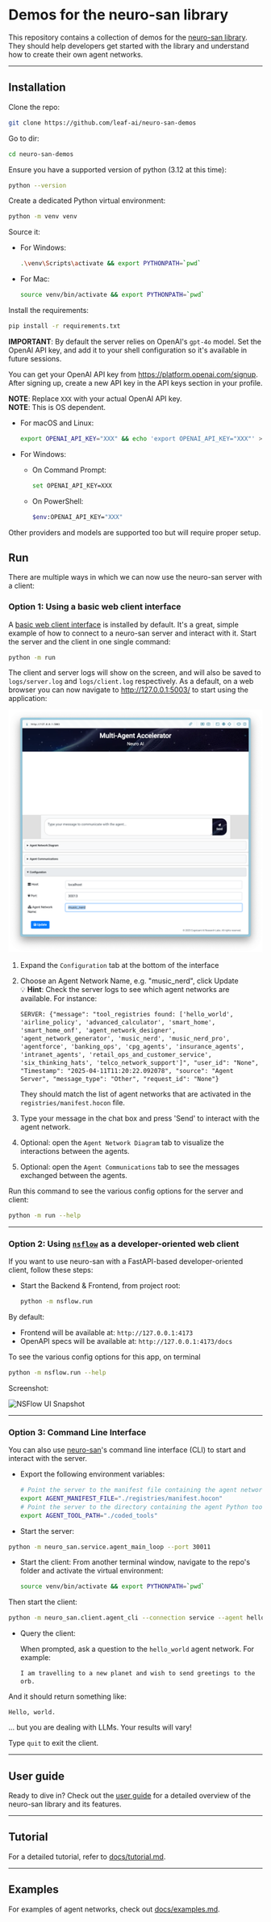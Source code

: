 # Demos for the neuro-san library

This repository contains a collection of demos for the [neuro-san library](https://github.com/leaf-ai/neuro-san).
They should help developers get started with the library and understand how to create their own agent networks.

---

## Installation

Clone the repo:

```bash
git clone https://github.com/leaf-ai/neuro-san-demos
```

Go to dir:

```bash
cd neuro-san-demos
```

Ensure you have a supported version of python (3.12 at this time):

```bash
python --version
```

Create a dedicated Python virtual environment:

```bash
python -m venv venv
```

Source it:

- For Windows:

  ```bash
  .\venv\Scripts\activate && export PYTHONPATH=`pwd`
  ```

- For Mac:

  ```bash
  source venv/bin/activate && export PYTHONPATH=`pwd`
  ```

Install the requirements:

```bash
pip install -r requirements.txt
```

**IMPORTANT**: By default the server relies on OpenAI's `gpt-4o` model. Set the OpenAI API key, and add it to your shell configuration so it's available in future sessions.

You can get your OpenAI API key from <https://platform.openai.com/signup>. After signing up, create a new API key in the API keys section in your profile.

**NOTE**: Replace `XXX` with your actual OpenAI API key.  
**NOTE**: This is OS dependent.

- For macOS and Linux:

  ```bash
  export OPENAI_API_KEY="XXX" && echo 'export OPENAI_API_KEY="XXX"' >> ~/.zshrc
  ```

- For Windows:
  - On Command Prompt:

    ```bash
    set OPENAI_API_KEY=XXX
    ```

  - On PowerShell:

    ```bash
    $env:OPENAI_API_KEY="XXX"
    ```

Other providers and models are supported too but will require proper setup.

## Run

There are multiple ways in which we can now use the neuro-san server with a client:

### Option 1: Using a basic web client interface

A [basic web client interface](https://github.com/leaf-ai/neuro-san-web-client) is installed by default.
It's a great, simple example of how to connect to a neuro-san server and interact with it.
Start the server and the client in one single command:

```bash
python -m run
```

The client and server logs will show on the screen,
and will also be saved to `logs/server.log` and `logs/client.log` respectively.
As a default, on a web browser you can now navigate to <http://127.0.0.1:5003/> to start using the application:

![web_client.png](docs/images/web_client.png)

1. Expand the `Configuration` tab at the bottom of the interface
2. Choose an Agent Network Name, e.g. "music_nerd", click Update  
   💡 **Hint**: Check the server logs to see which agent networks are available. For instance:

   ```text
   SERVER: {"message": "tool_registries found: ['hello_world', 'airline_policy', 'advanced_calculator', 'smart_home', 'smart_home_onf', 'agent_network_designer', 'agent_network_generator', 'music_nerd', 'music_nerd_pro', 'agentforce', 'banking_ops', 'cpg_agents', 'insurance_agents', 'intranet_agents', 'retail_ops_and_customer_service', 'six_thinking_hats', 'telco_network_support']", "user_id": "None", "Timestamp": "2025-04-11T11:20:22.092078", "source": "Agent Server", "message_type": "Other", "request_id": "None"}
   ```

   They should match the list of agent networks that are activated in the `registries/manifest.hocon` file.
3. Type your message in the chat box and press 'Send' to interact with the agent network.
4. Optional: open the `Agent Network Diagram` tab to visualize the interactions between the agents.
5. Optional: open the `Agent Communications` tab to see the messages exchanged between the agents.

Run this command to see the various config options for the server and client:

```bash
python -m run --help
```

---

### Option 2: Using [`nsflow`](https://github.com/leaf-ai/nsflow) as a developer-oriented web client

If you want to use neuro-san with a FastAPI-based developer-oriented client, follow these steps:

- Start the Backend & Frontend, from project root:

  ```bash
  python -m nsflow.run
  ```

By default:

- Frontend will be available at: `http://127.0.0.1:4173`
- OpenAPI specs will be available at: `http://127.0.0.1:4173/docs`

To see the various config options for this app, on terminal

```bash
python -m nsflow.run --help
```

Screenshot:

![NSFlow UI Snapshot](https://raw.githubusercontent.com/leaf-ai/nsflow/main/docs/snapshot01.png)

---

### Option 3: Command Line Interface

You can also use [neuro-san](https://github.com/leaf-ai/neuro-san)'s command line interface (CLI) to start and interact with the server.

- Export the following environment variables:

  ```bash
  # Point the server to the manifest file containing the agent network configurations
  export AGENT_MANIFEST_FILE="./registries/manifest.hocon"
  # Point the server to the directory containing the agent Python tools
  export AGENT_TOOL_PATH="./coded_tools"
  ```

- Start the server:

```bash
python -m neuro_san.service.agent_main_loop --port 30011
```

- Start the client:
  From another terminal window, navigate to the repo's folder and activate the virtual environment:

  ```bash
  source venv/bin/activate && export PYTHONPATH=`pwd`
  ```

Then start the client:

```bash
python -m neuro_san.client.agent_cli --connection service --agent hello_world
```

- Query the client:
  
  When prompted, ask a question to the `hello_world` agent network. For example:

  ```text
  I am travelling to a new planet and wish to send greetings to the orb.
  ```

And it should return something like:

```text
Hello, world.
```

... but you are dealing with LLMs. Your results will vary!

Type `quit` to exit the client.

---

## User guide

Ready to dive in? Check out the [user guide](docs/user_guide.md) for a detailed overview of the neuro-san library
and its features.

---

## Tutorial

For a detailed tutorial, refer to [docs/tutorial.md](docs/tutorial.md).

---

## Examples

For examples of agent networks, check out [docs/examples.md](docs/examples.md).
